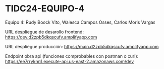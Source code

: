 # TIDC24-EQUIPO-4
Equipo 4: Rudy Boock Vito, Walesca Campos Osses, Carlos Moris Vargas


URL despliegue de desarollo frontend: https://dev.d2zpb5dkqscufv.amplifyapp.com


URL despliegue producción: https://main.d2zpb5dkqscufv.amplifyapp.com


Endpoint obra api (funciones comprobables con postman o curl): https://ee7rryknn1.execute-api.us-east-2.amazonaws.com/dev